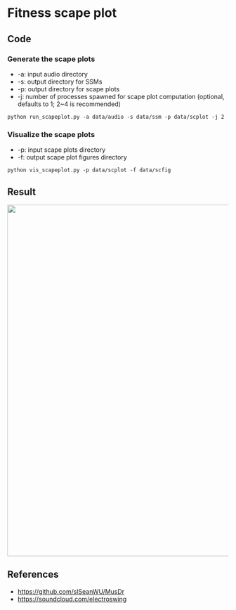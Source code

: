 # Fitness scape plot

## Code

### Generate the scape plots

* -a: input audio directory
* -s: output directory for SSMs
* -p: output directory for scape plots
* -j: number of processes spawned for scape plot computation (optional, defaults to 1; 2~4 is recommended)

```
python run_scapeplot.py -a data/audio -s data/ssm -p data/scplot -j 2
```

### Visualize the scape plots

* -p: input scape plots directory
* -f: output scape plot figures directory

```
python vis_scapeplot.py -p data/scplot -f data/scfig 
```

## Result

<p float="left">
    <img src="./data/scfig/130_Dr_Frenesy_fitness.png" width=800 />
</p>

## References
* https://github.com/slSeanWU/MusDr
* https://soundcloud.com/electroswing